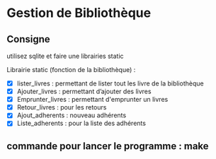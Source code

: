 # Gestion de Bibliothèque

## Consigne

utilisez sqlite et faire une librairies static

Librairie static (fonction de la bibliothèque) :

- [X]  lister_livres : permettant de lister tout les livre de la bibliothèque
- [x]  Ajouter_livres : permettant d’ajouter des livres
- [x]  Emprunter_livres : permettant d'emprunter un livres
- [x]  Retour_livres : pour les retours
- [x]  Ajout_adherents : nouveau adhérents
- [x]  Liste_adherents : pour la liste des adhérents

## commande pour lancer le programme : make
